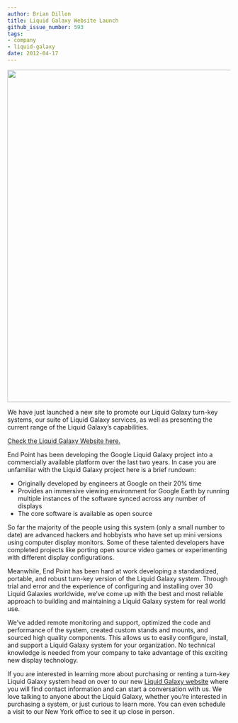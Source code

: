 ```yaml
---
author: Brian Dillon
title: Liquid Galaxy Website Launch
github_issue_number: 593
tags:
- company
- liquid-galaxy
date: 2012-04-17
---
```


<a alt="End Point’s Liquid Galaxy Website" href="https://liquidgalaxy.endpoint.com/"><img border="0" src="/blog/2012/04/end-point-has-been-developing-google/image-0.jpeg" width="750"/></a>

We have just launched a new site to promote our Liquid Galaxy turn-key systems, our suite of Liquid Galaxy services, as well as presenting the current range of the Liquid Galaxy’s capabilities.

[Check the Liquid Galaxy Website here.](https://liquidgalaxy.endpoint.com/)

End Point has been developing the Google Liquid Galaxy project into a commercially available platform over the last two years. In case you are unfamiliar with the Liquid Galaxy project here is a brief rundown:

- Originally developed by engineers at Google on their 20% time
- Provides an immersive viewing environment for Google Earth by running multiple instances of the software synced across any number of displays
- The core software is available as open source

So far the majority of the people using this system (only a small number to date) are advanced hackers and hobbyists who have set up mini versions using computer display monitors. Some of these talented developers have completed projects like porting open source video games or experimenting with different display configurations.

Meanwhile, End Point has been hard at work developing a standardized, portable, and robust turn-key version of the Liquid Galaxy system. Through trial and error and the experience of configuring and installing over 30 Liquid Galaxies worldwide, we’ve come up with the best and most reliable approach to building and maintaining a Liquid Galaxy system for real world use.

We’ve added remote monitoring and support, optimized the code and performance of the system, created custom stands and mounts, and sourced high quality components. This allows us to easily configure, install, and support a Liquid Galaxy system for your organization. No technical knowledge is needed from your company to take advantage of this exciting new display technology.

If you are interested in learning more about purchasing or renting a turn-key Liquid Galaxy system head on over to our new [Liquid Galaxy website](https://liquidgalaxy.endpoint.com/) where you will find contact information and can start a conversation with us. We love talking to anyone about the Liquid Galaxy, whether you’re interested in purchasing a system, or just curious to learn more. You can even schedule a visit to our New York office to see it up close in person.
